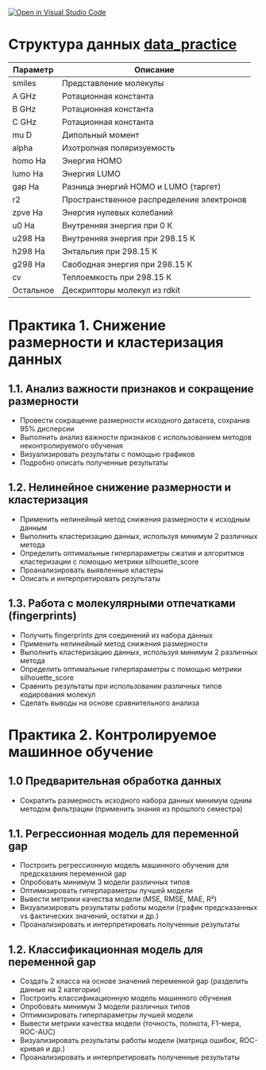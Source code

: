 [![Open in Visual Studio Code](https://classroom.github.com/assets/open-in-vscode-2e0aaae1b6195c2367325f4f02e2d04e9abb55f0b24a779b69b11b9e10269abc.svg)](https://classroom.github.com/online_ide?assignment_repo_id=19168175&assignment_repo_type=AssignmentRepo)
# Структура данных [data_practice](https://github.com/bioAI-Lab/ML_practice1/blob/main/data_practice.csv)

| Параметр | Описание |
|----------|----------|
| smiles | Представление молекулы |
| A GHz | Ротационная константа |
| B GHz | Ротационная константа |
| C GHz | Ротационная константа |
| mu D | Дипольный момент |
| alpha | Изотропная поляризуемость |
| homo Ha | Энергия HOMO |
| lumo Ha | Энергия LUMO |
| gap Ha | Разница энергий HOMO и LUMO (таргет) |
| r2 | Пространственное распределение электронов |
| zpve Ha | Энергия нулевых колебаний |
| u0 Ha | Внутренняя энергия при 0 К |
| u298 Ha | Внутренняя энергия при 298.15 К |
| h298 Ha | Энтальпия при 298.15 К |
| g298 Ha | Свободная энергия при 298.15 К |
| cv | Теплоемкость при 298.15 К |
| Остальное | Дескрипторы молекул из rdkit |

# Практика 1. Снижение размерности и кластеризация данных

## 1.1. Анализ важности признаков и сокращение размерности
- Провести сокращение размерности исходного датасета, сохранив 95% дисперсии
- Выполнить анализ важности признаков с использованием методов неконтролируемого обучения
- Визуализировать результаты с помощью графиков
- Подробно описать полученные результаты

## 1.2. Нелинейное снижение размерности и кластеризация
- Применить нелинейный метод снижения размерности к исходным данным
- Выполнить кластеризацию данных, используя минимум 2 различных метода
- Определить оптимальные гиперпараметры сжатия и алгоритмов кластеризации с помощью метрики silhouette_score
- Проанализировать выявленные кластеры
- Описать и интерпретировать результаты
  
## 1.3. Работа с молекулярными отпечатками (fingerprints)
- Получить fingerprints для соединений из набора данных
- Применить нелинейный метод снижения размерности
- Выполнить кластеризацию данных, используя минимум 2 различных метода
- Определить оптимальные гиперпараметры с помощью метрики silhouette_score
- Сравнить результаты при использовании различных типов кодирования молекул
- Сделать выводы на основе сравнительного анализа


# Практика 2. Контролируемое машинное обучение

## 1.0 Предварительная обработка данных
- Сократить размерность исходного набора данных минимум одним методом фильтрации (применить знания из прошлого семестра)
  
## 1.1. Регрессионная модель для переменной gap
- Построить регрессионную модель машинного обучения для предсказания переменной gap
- Опробовать минимум 3 модели различных типов 
- Оптимизировать гиперпараметры лучшей модели
- Вывести метрики качества модели (MSE, RMSE, MAE, R²)
- Визуализировать результаты работы модели (график предсказанных vs фактических значений, остатки и др.)
- Проанализировать и интерпретировать полученные результаты
  
## 1.2. Классификационная модель для переменной gap
- Создать 2 класса на основе значений переменной gap (разделить данные на 2 категории)
- Построить классификационную модель машинного обучения
- Опробовать минимум 3 модели различных типов
- Оптимизировать гиперпараметры лучшей модели
- Вывести метрики качества модели (точность, полнота, F1-мера, ROC-AUC)
- Визуализировать результаты работы модели (матрица ошибок, ROC-кривая и др.)
- Проанализировать и интерпретировать полученные результаты
